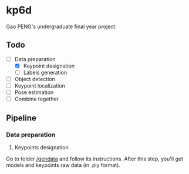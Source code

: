# kp6d

Gao PENG's undergraduate final year project.

## Todo

- [ ] Data preparation
    - [x] Keypoint designation
    - [ ] Labels generation
- [ ] Object detection
- [ ] Keypoint localization
- [ ] Pose estimation
- [ ] Combine together

## Pipeline

### Data preparation

1. Keypoints designation

Go to folder [/gendata](/gendata) and follow its instructions. After this step, you'll get models and keypoints raw data (in .ply format).
